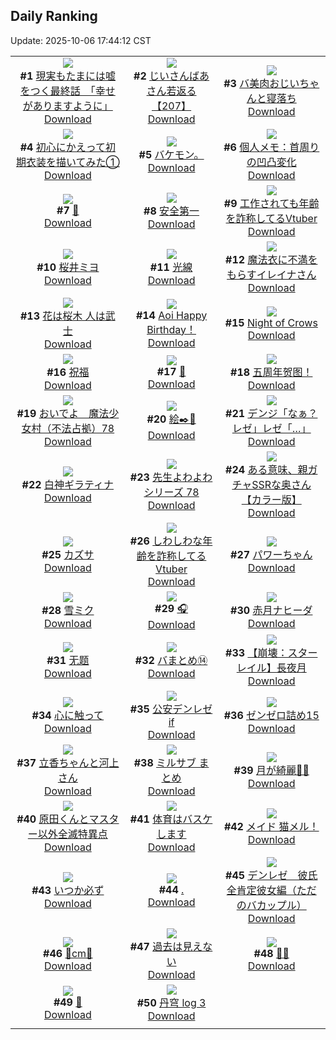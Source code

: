 ## Daily Ranking
Update: 2025-10-06 17:44:12 CST

|      |      |      |
| :----: | :----: | :----: |
| ![](https://i.pixiv.re/c/240x480/img-master/img/2025/10/04/15/01/45/135857717_p0_master1200.jpg)<br>**#1** [現実もたまには嘘をつく最終話　「幸せがありますように」](https://www.pixiv.net/artworks/135857717)<br>[Download](https://i.pixiv.re/img-original/img/2025/10/04/15/01/45/135857717_p0.jpg) | ![](https://i.pixiv.re/c/240x480/img-master/img/2025/10/04/11/00/08/135854279_p0_master1200.jpg)<br>**#2** [じいさんばあさん若返る【207】](https://www.pixiv.net/artworks/135854279)<br>[Download](https://i.pixiv.re/img-original/img/2025/10/04/11/00/08/135854279_p0.png) | ![](https://i.pixiv.re/c/240x480/img-master/img/2025/10/04/00/01/45/135840078_p0_master1200.jpg)<br>**#3** [バ美肉おじいちゃんと寝落ち](https://www.pixiv.net/artworks/135840078)<br>[Download](https://i.pixiv.re/img-original/img/2025/10/04/00/01/45/135840078_p0.jpg) |
| ![](https://i.pixiv.re/c/240x480/img-master/img/2025/10/05/00/00/15/135881572_p0_master1200.jpg)<br>**#4** [初心にかえって初期衣装を描いてみた①](https://www.pixiv.net/artworks/135881572)<br>[Download](https://i.pixiv.re/img-original/img/2025/10/05/00/00/15/135881572_p0.jpg) | ![](https://i.pixiv.re/c/240x480/img-master/img/2025/10/04/12/25/41/135856754_p0_master1200.jpg)<br>**#5** [バケモン。](https://www.pixiv.net/artworks/135856754)<br>[Download](https://i.pixiv.re/img-original/img/2025/10/04/12/25/41/135856754_p0.png) | ![](https://i.pixiv.re/c/240x480/img-master/img/2025/10/04/06/00/11/135848347_p0_master1200.jpg)<br>**#6** [個人メモ：首周りの凹凸変化](https://www.pixiv.net/artworks/135848347)<br>[Download](https://i.pixiv.re/img-original/img/2025/10/04/06/00/11/135848347_p0.jpg) |
| ![](https://i.pixiv.re/c/240x480/img-master/img/2025/10/04/00/00/19/135839784_p0_master1200.jpg)<br>**#7** [💌](https://www.pixiv.net/artworks/135839784)<br>[Download](https://i.pixiv.re/img-original/img/2025/10/04/00/00/19/135839784_p0.png) | ![](https://i.pixiv.re/c/240x480/img-master/img/2025/10/05/17/06/54/135907693_p0_master1200.jpg)<br>**#8** [安全第一](https://www.pixiv.net/artworks/135907693)<br>[Download](https://i.pixiv.re/img-original/img/2025/10/05/17/06/54/135907693_p0.jpg) | ![](https://i.pixiv.re/c/240x480/img-master/img/2025/10/04/21/00/45/135873295_p0_master1200.jpg)<br>**#9** [工作されても年齢を詐称してるVtuber](https://www.pixiv.net/artworks/135873295)<br>[Download](https://i.pixiv.re/img-original/img/2025/10/04/21/00/45/135873295_p0.png) |
| ![](https://i.pixiv.re/c/240x480/img-master/img/2025/10/04/00/00/20/135839794_p0_master1200.jpg)<br>**#10** [桜井ミヨ](https://www.pixiv.net/artworks/135839794)<br>[Download](https://i.pixiv.re/img-original/img/2025/10/04/00/00/20/135839794_p0.jpg) | ![](https://i.pixiv.re/c/240x480/img-master/img/2025/10/04/19/35/25/135869669_p0_master1200.jpg)<br>**#11** [光線](https://www.pixiv.net/artworks/135869669)<br>[Download](https://i.pixiv.re/img-original/img/2025/10/04/19/35/25/135869669_p0.png) | ![](https://i.pixiv.re/c/240x480/img-master/img/2025/10/05/00/03/50/135882113_p0_master1200.jpg)<br>**#12** [魔法衣に不満をもらすイレイナさん](https://www.pixiv.net/artworks/135882113)<br>[Download](https://i.pixiv.re/img-original/img/2025/10/05/00/03/50/135882113_p0.png) |
| ![](https://i.pixiv.re/c/240x480/img-master/img/2025/10/04/15/49/04/135861868_p0_master1200.jpg)<br>**#13** [花は桜木 人は武士](https://www.pixiv.net/artworks/135861868)<br>[Download](https://i.pixiv.re/img-original/img/2025/10/04/15/49/04/135861868_p0.jpg) | ![](https://i.pixiv.re/c/240x480/img-master/img/2025/10/04/00/00/22/135839805_p0_master1200.jpg)<br>**#14** [Aoi Happy Birthday！](https://www.pixiv.net/artworks/135839805)<br>[Download](https://i.pixiv.re/img-original/img/2025/10/04/00/00/22/135839805_p0.png) | ![](https://i.pixiv.re/c/240x480/img-master/img/2025/10/05/01/35/52/135885209_p0_master1200.jpg)<br>**#15** [Night of Crows](https://www.pixiv.net/artworks/135885209)<br>[Download](https://i.pixiv.re/img-original/img/2025/10/05/01/35/52/135885209_p0.png) |
| ![](https://i.pixiv.re/c/240x480/img-master/img/2025/10/04/21/59/26/135875993_p0_master1200.jpg)<br>**#16** [祝福](https://www.pixiv.net/artworks/135875993)<br>[Download](https://i.pixiv.re/img-original/img/2025/10/04/21/59/26/135875993_p0.jpg) | ![](https://i.pixiv.re/c/240x480/img-master/img/2025/10/04/00/02/14/135840141_p0_master1200.jpg)<br>**#17** [💙](https://www.pixiv.net/artworks/135840141)<br>[Download](https://i.pixiv.re/img-original/img/2025/10/04/00/02/14/135840141_p0.png) | ![](https://i.pixiv.re/c/240x480/img-master/img/2025/10/05/12/58/04/135900519_p0_master1200.jpg)<br>**#18** [五周年贺图！](https://www.pixiv.net/artworks/135900519)<br>[Download](https://i.pixiv.re/img-original/img/2025/10/05/12/58/04/135900519_p0.jpg) |
| ![](https://i.pixiv.re/c/240x480/img-master/img/2025/10/04/12/01/07/135856019_p0_master1200.jpg)<br>**#19** [おいでよ　魔法少女村（不法占拠）78](https://www.pixiv.net/artworks/135856019)<br>[Download](https://i.pixiv.re/img-original/img/2025/10/04/12/01/07/135856019_p0.png) | ![](https://i.pixiv.re/c/240x480/img-master/img/2025/10/04/22/36/34/135877864_p0_master1200.jpg)<br>**#20** [絵✒️🪽](https://www.pixiv.net/artworks/135877864)<br>[Download](https://i.pixiv.re/img-original/img/2025/10/04/22/36/34/135877864_p0.png) | ![](https://i.pixiv.re/c/240x480/img-master/img/2025/10/04/00/00/13/135839742_p0_master1200.jpg)<br>**#21** [デンジ「なぁ？レゼ」レゼ「…」](https://www.pixiv.net/artworks/135839742)<br>[Download](https://i.pixiv.re/img-original/img/2025/10/04/00/00/13/135839742_p0.jpg) |
| ![](https://i.pixiv.re/c/240x480/img-master/img/2025/10/04/21/43/08/135875342_p0_master1200.jpg)<br>**#22** [白神ギラティナ](https://www.pixiv.net/artworks/135875342)<br>[Download](https://i.pixiv.re/img-original/img/2025/10/04/21/43/08/135875342_p0.jpg) | ![](https://i.pixiv.re/c/240x480/img-master/img/2025/10/04/12/46/33/135857329_p0_master1200.jpg)<br>**#23** [先生よわよわシリーズ 78](https://www.pixiv.net/artworks/135857329)<br>[Download](https://i.pixiv.re/img-original/img/2025/10/04/12/46/33/135857329_p0.png) | ![](https://i.pixiv.re/c/240x480/img-master/img/2025/10/04/00/03/28/135840248_p0_master1200.jpg)<br>**#24** [ある意味、親ガチャSSRな奥さん【カラー版】](https://www.pixiv.net/artworks/135840248)<br>[Download](https://i.pixiv.re/img-original/img/2025/10/04/00/03/28/135840248_p0.jpg) |
| ![](https://i.pixiv.re/c/240x480/img-master/img/2025/10/04/00/00/13/135839750_p0_master1200.jpg)<br>**#25** [カズサ](https://www.pixiv.net/artworks/135839750)<br>[Download](https://i.pixiv.re/img-original/img/2025/10/04/00/00/13/135839750_p0.jpg) | ![](https://i.pixiv.re/c/240x480/img-master/img/2025/10/05/21/07/25/135918054_p0_master1200.jpg)<br>**#26** [しわしわな年齢を詐称してるVtuber](https://www.pixiv.net/artworks/135918054)<br>[Download](https://i.pixiv.re/img-original/img/2025/10/05/21/07/25/135918054_p0.png) | ![](https://i.pixiv.re/c/240x480/img-master/img/2025/10/04/17/47/02/135865458_p0_master1200.jpg)<br>**#27** [パワーちゃん](https://www.pixiv.net/artworks/135865458)<br>[Download](https://i.pixiv.re/img-original/img/2025/10/04/17/47/02/135865458_p0.jpg) |
| ![](https://i.pixiv.re/c/240x480/img-master/img/2025/10/04/14/10/02/135859391_p0_master1200.jpg)<br>**#28** [雪ミク](https://www.pixiv.net/artworks/135859391)<br>[Download](https://i.pixiv.re/img-original/img/2025/10/04/14/10/02/135859391_p0.jpg) | ![](https://i.pixiv.re/c/240x480/img-master/img/2025/10/04/10/59/54/135854249_p0_master1200.jpg)<br>**#29** [🎧](https://www.pixiv.net/artworks/135854249)<br>[Download](https://i.pixiv.re/img-original/img/2025/10/04/10/59/54/135854249_p0.jpg) | ![](https://i.pixiv.re/c/240x480/img-master/img/2025/10/04/07/44/56/135850074_p0_master1200.jpg)<br>**#30** [赤月ナヒーダ](https://www.pixiv.net/artworks/135850074)<br>[Download](https://i.pixiv.re/img-original/img/2025/10/04/07/44/56/135850074_p0.png) |
| ![](https://i.pixiv.re/c/240x480/img-master/img/2025/10/04/01/03/47/135842873_p0_master1200.jpg)<br>**#31** [无题](https://www.pixiv.net/artworks/135842873)<br>[Download](https://i.pixiv.re/img-original/img/2025/10/04/01/03/47/135842873_p0.jpg) | ![](https://i.pixiv.re/c/240x480/img-master/img/2025/10/04/13/28/58/135858377_p0_master1200.jpg)<br>**#32** [バまとめ⑭](https://www.pixiv.net/artworks/135858377)<br>[Download](https://i.pixiv.re/img-original/img/2025/10/04/13/28/58/135858377_p0.jpg) | ![](https://i.pixiv.re/c/240x480/img-master/img/2025/10/04/11/00/11/135854284_p0_master1200.jpg)<br>**#33** [【崩壊：スターレイル】長夜月](https://www.pixiv.net/artworks/135854284)<br>[Download](https://i.pixiv.re/img-original/img/2025/10/04/11/00/11/135854284_p0.png) |
| ![](https://i.pixiv.re/c/240x480/img-master/img/2025/10/04/05/36/06/135848057_p0_master1200.jpg)<br>**#34** [心に触って](https://www.pixiv.net/artworks/135848057)<br>[Download](https://i.pixiv.re/img-original/img/2025/10/04/05/36/06/135848057_p0.jpg) | ![](https://i.pixiv.re/c/240x480/img-master/img/2025/10/04/19/47/51/135870103_p0_master1200.jpg)<br>**#35** [公安デンレゼif](https://www.pixiv.net/artworks/135870103)<br>[Download](https://i.pixiv.re/img-original/img/2025/10/04/19/47/51/135870103_p0.jpg) | ![](https://i.pixiv.re/c/240x480/img-master/img/2025/10/04/21/51/41/135875659_p0_master1200.jpg)<br>**#36** [ゼンゼロ詰め15](https://www.pixiv.net/artworks/135875659)<br>[Download](https://i.pixiv.re/img-original/img/2025/10/04/21/51/41/135875659_p0.jpg) |
| ![](https://i.pixiv.re/c/240x480/img-master/img/2025/10/04/00/06/09/135840470_p0_master1200.jpg)<br>**#37** [立香ちゃんと河上さん](https://www.pixiv.net/artworks/135840470)<br>[Download](https://i.pixiv.re/img-original/img/2025/10/04/00/06/09/135840470_p0.png) | ![](https://i.pixiv.re/c/240x480/img-master/img/2025/10/05/06/58/25/135891821_p0_master1200.jpg)<br>**#38** [ミルサブ まとめ](https://www.pixiv.net/artworks/135891821)<br>[Download](https://i.pixiv.re/img-original/img/2025/10/05/06/58/25/135891821_p0.jpg) | ![](https://i.pixiv.re/c/240x480/img-master/img/2025/10/04/18/52/05/135867909_p0_master1200.jpg)<br>**#39** [月が綺麗🐇🌟](https://www.pixiv.net/artworks/135867909)<br>[Download](https://i.pixiv.re/img-original/img/2025/10/04/18/52/05/135867909_p0.jpg) |
| ![](https://i.pixiv.re/c/240x480/img-master/img/2025/10/05/18/01/04/135909702_p0_master1200.jpg)<br>**#40** [原田くんとマスター以外全滅特異点](https://www.pixiv.net/artworks/135909702)<br>[Download](https://i.pixiv.re/img-original/img/2025/10/05/18/01/04/135909702_p0.jpg) | ![](https://i.pixiv.re/c/240x480/img-master/img/2025/10/05/00/00/08/135881532_p0_master1200.jpg)<br>**#41** [体育はバスケします](https://www.pixiv.net/artworks/135881532)<br>[Download](https://i.pixiv.re/img-original/img/2025/10/05/00/00/08/135881532_p0.jpg) | ![](https://i.pixiv.re/c/240x480/img-master/img/2025/10/05/00/08/28/135882380_p0_master1200.jpg)<br>**#42** [メイド 猫メル！](https://www.pixiv.net/artworks/135882380)<br>[Download](https://i.pixiv.re/img-original/img/2025/10/05/00/08/28/135882380_p0.jpg) |
| ![](https://i.pixiv.re/c/240x480/img-master/img/2025/10/04/22/22/15/135877194_p0_master1200.jpg)<br>**#43** [いつか必ず](https://www.pixiv.net/artworks/135877194)<br>[Download](https://i.pixiv.re/img-original/img/2025/10/04/22/22/15/135877194_p0.png) | ![](https://i.pixiv.re/c/240x480/img-master/img/2025/10/04/00/54/07/135842475_p0_master1200.jpg)<br>**#44** [.](https://www.pixiv.net/artworks/135842475)<br>[Download](https://i.pixiv.re/img-original/img/2025/10/04/00/54/07/135842475_p0.jpg) | ![](https://i.pixiv.re/c/240x480/img-master/img/2025/10/05/03/23/59/135888483_p0_master1200.jpg)<br>**#45** [デンレゼ　彼氏全肯定彼女編（ただのバカップル）](https://www.pixiv.net/artworks/135888483)<br>[Download](https://i.pixiv.re/img-original/img/2025/10/05/03/23/59/135888483_p0.jpg) |
| ![](https://i.pixiv.re/c/240x480/img-master/img/2025/10/04/20/31/49/135872013_p0_master1200.jpg)<br>**#46** [🖤cm🤍](https://www.pixiv.net/artworks/135872013)<br>[Download](https://i.pixiv.re/img-original/img/2025/10/04/20/31/49/135872013_p0.png) | ![](https://i.pixiv.re/c/240x480/img-master/img/2025/10/04/00/09/56/135840718_p0_master1200.jpg)<br>**#47** [過去は見えない](https://www.pixiv.net/artworks/135840718)<br>[Download](https://i.pixiv.re/img-original/img/2025/10/04/00/09/56/135840718_p0.jpg) | ![](https://i.pixiv.re/c/240x480/img-master/img/2025/10/04/12/59/11/135857624_p0_master1200.jpg)<br>**#48** [🦊💕](https://www.pixiv.net/artworks/135857624)<br>[Download](https://i.pixiv.re/img-original/img/2025/10/04/12/59/11/135857624_p0.jpg) |
| ![](https://i.pixiv.re/c/240x480/img-master/img/2025/10/05/16/44/43/135906955_p0_master1200.jpg)<br>**#49** [🌿](https://www.pixiv.net/artworks/135906955)<br>[Download](https://i.pixiv.re/img-original/img/2025/10/05/16/44/43/135906955_p0.jpg) | ![](https://i.pixiv.re/c/240x480/img-master/img/2025/10/04/21/15/26/135874055_p0_master1200.jpg)<br>**#50** [丹穹 log 3](https://www.pixiv.net/artworks/135874055)<br>[Download](https://i.pixiv.re/img-original/img/2025/10/04/21/15/26/135874055_p0.jpg) |
|      |
